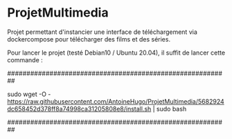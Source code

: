 # ProjetMultimedia
Projet permettant d'instancier une interface de téléchargement via dockercompose pour télécharger des films et des séries.

Pour lancer le projet (testé Debian10 / Ubuntu 20.04), il suffit de lancer cette commande :

##########################################################

sudo wget -O - https://raw.githubusercontent.com/AntoineHugo/ProjetMultimedia/5682924dc658452d378ff8a74998ca31205808e8/install.sh | sudo bash

##########################################################

